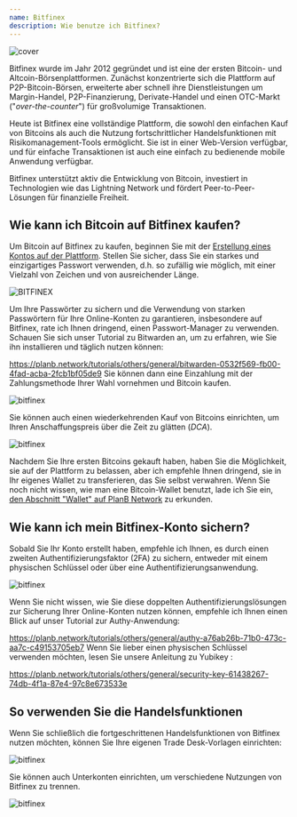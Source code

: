 ```yaml
---
name: Bitfinex
description: Wie benutze ich Bitfinex?
---
```

![cover](assets/cover.webp)

Bitfinex wurde im Jahr 2012 gegründet und ist eine der ersten Bitcoin- und Altcoin-Börsenplattformen. Zunächst konzentrierte sich die Plattform auf P2P-Bitcoin-Börsen, erweiterte aber schnell ihre Dienstleistungen um Margin-Handel, P2P-Finanzierung, Derivate-Handel und einen OTC-Markt ("*over-the-counter*") für großvolumige Transaktionen.

Heute ist Bitfinex eine vollständige Plattform, die sowohl den einfachen Kauf von Bitcoins als auch die Nutzung fortschrittlicher Handelsfunktionen mit Risikomanagement-Tools ermöglicht. Sie ist in einer Web-Version verfügbar, und für einfache Transaktionen ist auch eine einfach zu bedienende mobile Anwendung verfügbar.

Bitfinex unterstützt aktiv die Entwicklung von Bitcoin, investiert in Technologien wie das Lightning Network und fördert Peer-to-Peer-Lösungen für finanzielle Freiheit.

## Wie kann ich Bitcoin auf Bitfinex kaufen?

Um Bitcoin auf Bitfinex zu kaufen, beginnen Sie mit der [Erstellung eines Kontos auf der Plattform](https://www.bitfinex.com/sign-up/). Stellen Sie sicher, dass Sie ein starkes und einzigartiges Passwort verwenden, d.h. so zufällig wie möglich, mit einer Vielzahl von Zeichen und von ausreichender Länge.

![BITFINEX](assets/notext/01.webp)

Um Ihre Passwörter zu sichern und die Verwendung von starken Passwörtern für Ihre Online-Konten zu garantieren, insbesondere auf Bitfinex, rate ich Ihnen dringend, einen Passwort-Manager zu verwenden. Schauen Sie sich unser Tutorial zu Bitwarden an, um zu erfahren, wie Sie ihn installieren und täglich nutzen können:

https://planb.network/tutorials/others/general/bitwarden-0532f569-fb00-4fad-acba-2fcb1bf05de9
Sie können dann eine Einzahlung mit der Zahlungsmethode Ihrer Wahl vornehmen und Bitcoin kaufen.

![bitfinex](https://youtu.be/z2YlJr9sF20)

Sie können auch einen wiederkehrenden Kauf von Bitcoins einrichten, um Ihren Anschaffungspreis über die Zeit zu glätten (*DCA*).

![bitfinex](https://youtu.be/8uoBacYSn08)

Nachdem Sie Ihre ersten Bitcoins gekauft haben, haben Sie die Möglichkeit, sie auf der Plattform zu belassen, aber ich empfehle Ihnen dringend, sie in Ihr eigenes Wallet zu transferieren, das Sie selbst verwahren. Wenn Sie noch nicht wissen, wie man eine Bitcoin-Wallet benutzt, lade ich Sie ein, [den Abschnitt "Wallet" auf PlanB Network](https://planb.network/tutorials/wallet) zu erkunden.

## Wie kann ich mein Bitfinex-Konto sichern?

Sobald Sie Ihr Konto erstellt haben, empfehle ich Ihnen, es durch einen zweiten Authentifizierungsfaktor (2FA) zu sichern, entweder mit einem physischen Schlüssel oder über eine Authentifizierungsanwendung.

![bitfinex](https://youtu.be/_Ah34kG6tng)

Wenn Sie nicht wissen, wie Sie diese doppelten Authentifizierungslösungen zur Sicherung Ihrer Online-Konten nutzen können, empfehle ich Ihnen einen Blick auf unser Tutorial zur Authy-Anwendung:

https://planb.network/tutorials/others/general/authy-a76ab26b-71b0-473c-aa7c-c49153705eb7
Wenn Sie lieber einen physischen Schlüssel verwenden möchten, lesen Sie unsere Anleitung zu Yubikey :

https://planb.network/tutorials/others/general/security-key-61438267-74db-4f1a-87e4-97c8e673533e
## So verwenden Sie die Handelsfunktionen

Wenn Sie schließlich die fortgeschrittenen Handelsfunktionen von Bitfinex nutzen möchten, können Sie Ihre eigenen Trade Desk-Vorlagen einrichten:

![bitfinex](https://youtu.be/byIyWgLGejI)

Sie können auch Unterkonten einrichten, um verschiedene Nutzungen von Bitfinex zu trennen.

![bitfinex](https://youtu.be/aOBXgcuJ5fI)

